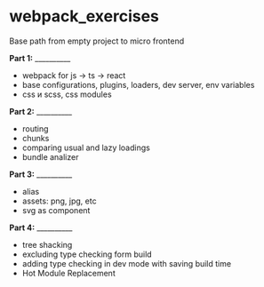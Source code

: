 # webpack_exercises

Base path from empty project to micro frontend

**Part 1:** __________
* webpack for js -> ts -> react
* base configurations, plugins, loaders, dev server, env variables
* css и scss, css modules

**Part 2:** __________
* routing
* chunks
* comparing usual and lazy loadings
* bundle analizer
  
**Part 3:** __________
* alias
* assets: png, jpg, etc
* svg as component
  
 **Part 4:** __________ 
* tree shacking
* excluding type checking form build
* adding type checking in dev mode with saving build time
* Hot Module Replacement
